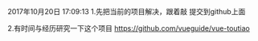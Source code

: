 2017年10月20日 17:09:13
1.先把当前的项目解决，跟着敲
提交到github上面

2.有时间与经历研究一下这个项目
https://github.com/vueguide/vue-toutiao
